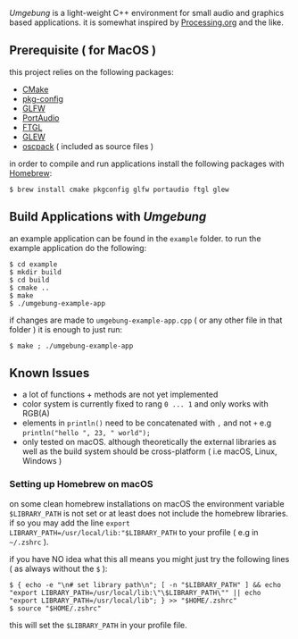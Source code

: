 *Umgebung* is a light-weight C++ environment for small audio and graphics based applications. it is somewhat inspired
by [Processing.org](https://processing.org) and the like.

## Prerequisite ( for MacOS )

this project relies on the following packages:

- [CMake](https://cmake.org/)
- [pkg-config](https://www.freedesktop.org/wiki/Software/pkg-config/)
- [GLFW](https://www.glfw.org/)
- [PortAudio](https://www.portaudio.com)
- [FTGL](https://github.com/frankheckenbach/ftgl)
- [GLEW](https://glew.sourceforge.net/)
- [oscpack](http://www.rossbencina.com/code/oscpack) ( included as source files )

in order to compile and run applications install the following packages with [Homebrew](https://brew.sh):

```
$ brew install cmake pkgconfig glfw portaudio ftgl glew
```

## Build Applications with *Umgebung*

an example application can be found in the `example` folder. to run the example application do the following:

```
$ cd example
$ mkdir build
$ cd build
$ cmake ..
$ make
$ ./umgebung-example-app
```

if changes are made to `umgebung-example-app.cpp` ( or any other file in that folder ) it is enough to just run:

```
$ make ; ./umgebung-example-app
```

## Known Issues

- a lot of functions + methods are not yet implemented
- color system is currently fixed to rang `0 ... 1` and only works with RGB(A)
- elements in `println()` need to be concatenated with `,` and not `+` e.g `println("hello ", 23, " world");`
- only tested on macOS. although theoretically the external libraries as well as the build system should be cross-platform ( i.e macOS,
  Linux, Windows )

### Setting up Homebrew on macOS

on some clean homebrew installations on macOS the environment variable `$LIBRARY_PATH` is not set or at least does not include the
homebrew libraries. if so you may add the line `export LIBRARY_PATH=/usr/local/lib:"$LIBRARY_PATH` to your profile ( e.g
in `~/.zshrc` ).

if you have NO idea what this all means you might just try the following lines ( as always without the `$` ):

```
$ { echo -e "\n# set library path\n"; [ -n "$LIBRARY_PATH" ] && echo "export LIBRARY_PATH=/usr/local/lib:\"\$LIBRARY_PATH\"" || echo "export LIBRARY_PATH=/usr/local/lib"; } >> "$HOME/.zshrc"
$ source "$HOME/.zshrc"
```

this will set the `$LIBRARY_PATH` in your profile file.